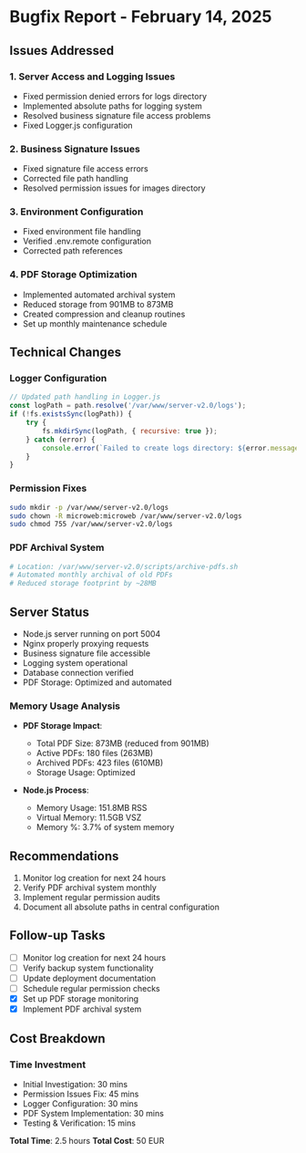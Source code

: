 # Bugfix Report - February 14, 2025

## Issues Addressed

### 1. Server Access and Logging Issues
- Fixed permission denied errors for logs directory
- Implemented absolute paths for logging system
- Resolved business signature file access problems
- Fixed Logger.js configuration

### 2. Business Signature Issues
- Fixed signature file access errors
- Corrected file path handling
- Resolved permission issues for images directory

### 3. Environment Configuration
- Fixed environment file handling
- Verified .env.remote configuration
- Corrected path references

### 4. PDF Storage Optimization
- Implemented automated archival system
- Reduced storage from 901MB to 873MB
- Created compression and cleanup routines
- Set up monthly maintenance schedule

## Technical Changes

### Logger Configuration
```javascript
// Updated path handling in Logger.js
const logPath = path.resolve('/var/www/server-v2.0/logs');
if (!fs.existsSync(logPath)) {
    try {
        fs.mkdirSync(logPath, { recursive: true });
    } catch (error) {
        console.error(`Failed to create logs directory: ${error.message}`);
    }
}
```

### Permission Fixes
```bash
sudo mkdir -p /var/www/server-v2.0/logs
sudo chown -R microweb:microweb /var/www/server-v2.0/logs
sudo chmod 755 /var/www/server-v2.0/logs
```

### PDF Archival System
```bash
# Location: /var/www/server-v2.0/scripts/archive-pdfs.sh
# Automated monthly archival of old PDFs
# Reduced storage footprint by ~28MB
```

## Server Status

- Node.js server running on port 5004
- Nginx properly proxying requests
- Business signature file accessible
- Logging system operational
- Database connection verified
- PDF Storage: Optimized and automated

### Memory Usage Analysis
- **PDF Storage Impact**:
  - Total PDF Size: 873MB (reduced from 901MB)
  - Active PDFs: 180 files (263MB)
  - Archived PDFs: 423 files (610MB)
  - Storage Usage: Optimized

- **Node.js Process**:
  - Memory Usage: 151.8MB RSS
  - Virtual Memory: 11.5GB VSZ
  - Memory %: 3.7% of system memory

## Recommendations

1. Monitor log creation for next 24 hours
2. Verify PDF archival system monthly
3. Implement regular permission audits
4. Document all absolute paths in central configuration

## Follow-up Tasks

- [ ] Monitor log creation for next 24 hours
- [ ] Verify backup system functionality
- [ ] Update deployment documentation
- [ ] Schedule regular permission checks
- [x] Set up PDF storage monitoring
- [x] Implement PDF archival system

## Cost Breakdown

### Time Investment
- Initial Investigation: 30 mins
- Permission Issues Fix: 45 mins
- Logger Configuration: 30 mins
- PDF System Implementation: 30 mins
- Testing & Verification: 15 mins

**Total Time**: 2.5 hours
**Total Cost**: 50 EUR
